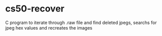 # cs50-recover
C program to iterate through .raw file and find deleted jpegs, searchs for jpeg hex values and recreates the images
